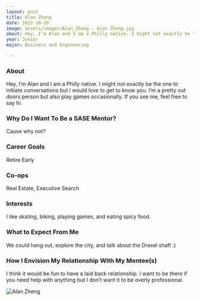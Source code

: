 ```yaml
---
layout: post
title: Alan Zheng 
date: 2022-10-20
image: assets/images/Alan_Zheng - Alan Zheng.jpg
about: Hey, I’m Alan and I am a Philly native. I might not exactly be the one to initiate conversations but I would love to get to know you. I’m a pretty out doors person but also play games occasionally. If you see me, feel free to say hi.
year: Junior
major: Business and Engineering

---
```


### About

Hey, I’m Alan and I am a Philly native. I might not exactly be the one to initiate conversations but I would love to get to know you. I’m a pretty out doors person but also play games occasionally. If you see me, feel free to say hi.

### Why Do I Want To Be a SASE Mentor?

Cause why not?

### Career Goals

Retire Early

### Co-ops

Real Estate, Executive Search

### Interests

I like skating, biking, playing games, and eating spicy food.

### What to Expect From Me

We could hang out, explore the city, and talk about the Drexel shaft :)

### How I Envision My Relationship With My Mentee(s) 

I think it would be fun to have a laid back relationship. I want to be there if you need help with anything but I don’t want it to be overly professional. 

<div class="text-center my-5">
    <img src="https://sase-drexel.github.io/mentorship-2021/assets/images/Alan_Zheng - Alan Zheng.jpg" alt="Alan Zheng" class="rounded post-img" />
</div>
